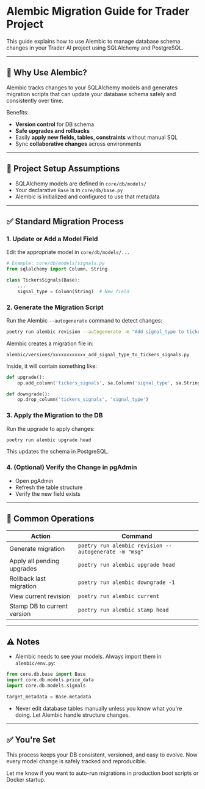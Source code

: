 # Alembic Migration Guide for Trader Project

This guide explains how to use Alembic to manage database schema changes in your Trader AI project using SQLAlchemy and PostgreSQL.

---

## 🔧 Why Use Alembic?

Alembic tracks changes to your SQLAlchemy models and generates migration scripts that can update your database schema safely and consistently over time.

Benefits:

* **Version control** for DB schema
* **Safe upgrades and rollbacks**
* Easily **apply new fields, tables, constraints** without manual SQL
* Sync **collaborative changes** across environments

---

## 🧱 Project Setup Assumptions

* SQLAlchemy models are defined in `core/db/models/`
* Your declarative `Base` is in `core/db/base.py`
* Alembic is initialized and configured to use that metadata

---

## ✅ Standard Migration Process

### 1. **Update or Add a Model Field**

Edit the appropriate model in `core/db/models/...`

```python
# Example: core/db/models/signals.py
from sqlalchemy import Column, String

class TickersSignals(Base):
    ...
    signal_type = Column(String)  # New field
```

### 2. **Generate the Migration Script**

Run the Alembic `--autogenerate` command to detect changes:

```bash
poetry run alembic revision --autogenerate -m "Add signal_type to tickers_signals"
```

Alembic creates a migration file in:

```
alembic/versions/xxxxxxxxxxxx_add_signal_type_to_tickers_signals.py
```

Inside, it will contain something like:

```python
def upgrade():
    op.add_column('tickers_signals', sa.Column('signal_type', sa.String(), nullable=True))

def downgrade():
    op.drop_column('tickers_signals', 'signal_type')
```

### 3. **Apply the Migration to the DB**

Run the upgrade to apply changes:

```bash
poetry run alembic upgrade head
```

This updates the schema in PostgreSQL.

### 4. **(Optional) Verify the Change in pgAdmin**

* Open pgAdmin
* Refresh the table structure
* Verify the new field exists

---

## 🔁 Common Operations

| Action                      | Command                                               |
| --------------------------- | ----------------------------------------------------- |
| Generate migration          | `poetry run alembic revision --autogenerate -m "msg"` |
| Apply all pending upgrades  | `poetry run alembic upgrade head`                     |
| Rollback last migration     | `poetry run alembic downgrade -1`                     |
| View current revision       | `poetry run alembic current`                          |
| Stamp DB to current version | `poetry run alembic stamp head`                       |

---

## ⚠️ Notes

* Alembic needs to see your models. Always import them in `alembic/env.py`:

```python
from core.db.base import Base
import core.db.models.price_data
import core.db.models.signals

target_metadata = Base.metadata
```

* Never edit database tables manually unless you know what you're doing. Let Alembic handle structure changes.

---

## ✅ You're Set

This process keeps your DB consistent, versioned, and easy to evolve. Now every model change is safely tracked and reproducible.

Let me know if you want to auto-run migrations in production boot scripts or Docker startup.
